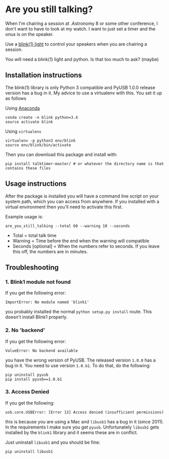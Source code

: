 # Are you still talking?

When I'm chairing a session at .Astronomy 8 or some other conference, I don't want to have to look at my watch. I want to just set a timer and the onus is on the speaker.

Use a [blink(1) light](https://blink1.thingm.com/) to control your speakers when you are chairing a session.

You will need a blink(1) light and python. Is that too much to ask? (maybe)

## Installation instructions
The blink(1) library is only Python 3 compatible and PyUSB 1.0.0 release version has a bug in it. My advice to use a virtualenv with this. You set it up as follows

Using [Anaconda](http://anaconda.io)
```
conda create -n blink python=3.4
source activate blink
```
Using `virtualenv`
```
virtualenv -p python3 env/blink
source env/blink/bin/activate
```
Then you can download this package and install with:
```
pip install talktimer-master/ # or whatever the directory name is that contains these files
```

## Usage instructions
After the package is installed you will have a command line script on your system path, which you can access from anywhere. If you installed with a virtual environment then you'll need to activate this first.

Example usage is:
```
are_you_still_talking --total 60 --warning 10 --seconds
```
- Total = total talk time
- Warning = Time before the end when the warning will compatible
- Seconds [optional] = When the numbers refer to seconds. If you leave this off, the numbers are in minutes.

## Troubleshooting
### 1. Blink1 module not found
If you get the following error:
```
ImportError: No module named 'blink1'
```
you probably installed the normal `python setup.py install` route. This doesn't install Blink1 properly.

### 2. No 'backend'
If you get the following error:
```
ValueError: No backend available
```
you have the wrong version of PyUSB. The released version `1.0.0` has a bug in it. You need to use version `1.0.b1`. To do that, do the following:
```
pip uninstall pyusb
pip install pyusb==1.0.b1
```

### 3. Access Denied
If you get the following:
```
usb.core.USBError: [Error 13] Access denied (insufficient permissions)
```
this is because you are using a Mac and `libusb1` has a bug in it (since 2011). In the requirements I make sure you get `pyusb`. Unfortunately `libusb1` gets installed by the `blink1` library and it seems these are in conflict.

Just uninstall `libusb1` and you should be fine:
```
pip uninstall libusb1
```
